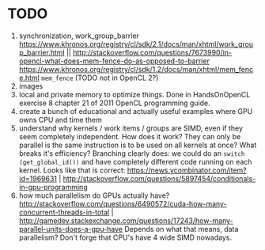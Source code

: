 # TODO

1. synchronization, work_group_barrier https://www.khronos.org/registry/cl/sdk/2.1/docs/man/xhtml/work_group_barrier.html || http://stackoverflow.com/questions/7673990/in-opencl-what-does-mem-fence-do-as-opposed-to-barrier https://www.khronos.org/registry/cl/sdk/1.2/docs/man/xhtml/mem_fence.html `mem_fence` (TODO not in OpenCL 2?)
1. images
1. local and private memory to optimize things. Done in HandsOnOpenCL exercise 8 chapter 21 of 2011 OpenCL programming guide.
1. create a bunch of educational and actually useful examples where GPU owns CPU and time them 
1. understand why kernels / work items / groups are SIMD, even if they seem completely independent. How does it work? They can only be parallel is the same instruction is to be used on all kernels at once? What breaks it's efficiency? Branching clearly does: we could do an `switch (get_global_id())` and have completely different code running on each kernel. Looks like that is correct: https://news.ycombinator.com/item?id=1969631 | http://stackoverflow.com/questions/5897454/conditionals-in-gpu-programming
1. how much parallelism do GPUs actually have? http://stackoverflow.com/questions/6490572/cuda-how-many-concurrent-threads-in-total | http://gamedev.stackexchange.com/questions/17243/how-many-parallel-units-does-a-gpu-have Depends on what that means, data parallelism? Don't forge that CPU's have 4 wide SIMD nowadays.
